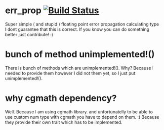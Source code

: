 # err_prop [![Build Status](https://travis-ci.org/fulara/err_prop_rust.svg?branch=master)](https://travis-ci.org/fulara/err_prop_rust)
Super simple ( and stupid ) floating point error propagation calculating type  
I dont guarantee that this is correct. If you know you can do something better just contribute! :)  
# bunch of method unimplemented!()
There is bunch of methods which are unimplemented!(). Why? Because I needed to provide them however I did not them yet, so I just put unimplemented!().
# why cgmath dependency?
Well. Because I am using cgmath library. and unfortunatelly to be able to use custom num type with cgmath you have to depend on them. :( Because they provide their own trait which has to be implemented.
